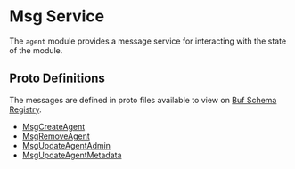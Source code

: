 # Msg Service

The `agent` module provides a message service for interacting with the state of the module.

## Proto Definitions

The messages are defined in proto files available to view on [Buf Schema Registry](https://buf.build/chora/agent).

<!-- listed alphabetically -->

- [MsgCreateAgent](https://buf.build/chora/agent/docs/main:chora.agent.v1#chora.agent.v1.Msg.MsgCreateAgent)
- [MsgRemoveAgent](https://buf.build/chora/agent/docs/main:chora.agent.v1#chora.agent.v1.Msg.MsgRemoveAgent)
- [MsgUpdateAgentAdmin](https://buf.build/chora/agent/docs/main:chora.agent.v1#chora.agent.v1.Msg.MsgUpdateAgentAdmin)
- [MsgUpdateAgentMetadata](https://buf.build/chora/agent/docs/main:chora.agent.v1#chora.agent.v1.Msg.MsgUpdateAgentMetadata)
